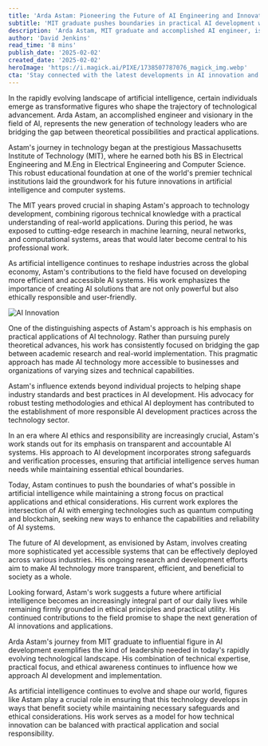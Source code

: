 ```yaml
---
title: 'Arda Astam: Pioneering the Future of AI Engineering and Innovation'
subtitle: 'MIT graduate pushes boundaries in practical AI development while maintaining ethical focus'
description: 'Arda Astam, MIT graduate and accomplished AI engineer, is revolutionizing the field through his focus on practical applications and ethical AI development. His work bridges the gap between theoretical research and real-world implementation while establishing new standards for responsible AI deployment.'
author: 'David Jenkins'
read_time: '8 mins'
publish_date: '2025-02-02'
created_date: '2025-02-02'
heroImage: 'https://i.magick.ai/PIXE/1738507787076_magick_img.webp'
cta: 'Stay connected with the latest developments in AI innovation and engineering. Follow us on LinkedIn for exclusive insights into how leaders like Arda Astam are shaping the future of technology.'
---
```


In the rapidly evolving landscape of artificial intelligence, certain individuals emerge as transformative figures who shape the trajectory of technological advancement. Arda Astam, an accomplished engineer and visionary in the field of AI, represents the new generation of technology leaders who are bridging the gap between theoretical possibilities and practical applications.

Astam's journey in technology began at the prestigious Massachusetts Institute of Technology (MIT), where he earned both his BS in Electrical Engineering and M.Eng in Electrical Engineering and Computer Science. This robust educational foundation at one of the world's premier technical institutions laid the groundwork for his future innovations in artificial intelligence and computer systems.

The MIT years proved crucial in shaping Astam's approach to technology development, combining rigorous technical knowledge with a practical understanding of real-world applications. During this period, he was exposed to cutting-edge research in machine learning, neural networks, and computational systems, areas that would later become central to his professional work.

As artificial intelligence continues to reshape industries across the global economy, Astam's contributions to the field have focused on developing more efficient and accessible AI systems. His work emphasizes the importance of creating AI solutions that are not only powerful but also ethically responsible and user-friendly.

![AI Innovation](https://i.magick.ai/PIXE/1738507787076_magick_img.webp)

One of the distinguishing aspects of Astam's approach is his emphasis on practical applications of AI technology. Rather than pursuing purely theoretical advances, his work has consistently focused on bridging the gap between academic research and real-world implementation. This pragmatic approach has made AI technology more accessible to businesses and organizations of varying sizes and technical capabilities.

Astam's influence extends beyond individual projects to helping shape industry standards and best practices in AI development. His advocacy for robust testing methodologies and ethical AI deployment has contributed to the establishment of more responsible AI development practices across the technology sector.

In an era where AI ethics and responsibility are increasingly crucial, Astam's work stands out for its emphasis on transparent and accountable AI systems. His approach to AI development incorporates strong safeguards and verification processes, ensuring that artificial intelligence serves human needs while maintaining essential ethical boundaries.

Today, Astam continues to push the boundaries of what's possible in artificial intelligence while maintaining a strong focus on practical applications and ethical considerations. His current work explores the intersection of AI with emerging technologies such as quantum computing and blockchain, seeking new ways to enhance the capabilities and reliability of AI systems.

The future of AI development, as envisioned by Astam, involves creating more sophisticated yet accessible systems that can be effectively deployed across various industries. His ongoing research and development efforts aim to make AI technology more transparent, efficient, and beneficial to society as a whole.

Looking forward, Astam's work suggests a future where artificial intelligence becomes an increasingly integral part of our daily lives while remaining firmly grounded in ethical principles and practical utility. His continued contributions to the field promise to shape the next generation of AI innovations and applications.

Arda Astam's journey from MIT graduate to influential figure in AI development exemplifies the kind of leadership needed in today's rapidly evolving technological landscape. His combination of technical expertise, practical focus, and ethical awareness continues to influence how we approach AI development and implementation.

As artificial intelligence continues to evolve and shape our world, figures like Astam play a crucial role in ensuring that this technology develops in ways that benefit society while maintaining necessary safeguards and ethical considerations. His work serves as a model for how technical innovation can be balanced with practical application and social responsibility.
